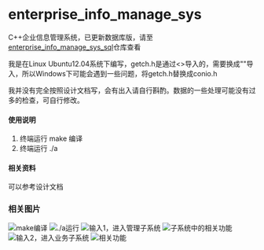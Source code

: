 # enterprise_info_manage_sys
C++企业信息管理系统，已更新数据库版，请至[enterprise_info_manage_sys_sql](https://github.com/Ikaros-521/enterprise_info_manage_sys_sql)仓库查看

我是在Linux Ubuntu12.04系统下编写，getch.h是通过<>导入的，需要换成""导入，所以Windows下可能会遇到一些问题，将getch.h替换成conio.h

我并没有完全按照设计文档写，会有出入请自行斟酌。数据的一些处理可能没有过多的检查，可自行修改。

#### 使用说明

1. 终端运行 make 编译
2. 终端运行 ./a

#### 相关资料
  可以参考设计文档

### 相关图片
  
![make编译](https://images.gitee.com/uploads/images/2019/0828/185745_b044bcf8_5140590.png "屏幕截图.png")
![./a运行](https://images.gitee.com/uploads/images/2019/0828/185822_f96d05e5_5140590.png "屏幕截图.png")
![输入1，进入管理子系统](https://images.gitee.com/uploads/images/2019/0828/185911_6e17393f_5140590.png "屏幕截图.png")
![子系统中的相关功能](https://images.gitee.com/uploads/images/2019/0828/185949_d4de3a98_5140590.png "屏幕截图.png")
![输入2，进入业务子系统](https://images.gitee.com/uploads/images/2019/0828/190020_03adaad4_5140590.png "屏幕截图.png")
![相关功能](https://images.gitee.com/uploads/images/2019/0828/190148_ec2f2233_5140590.png "屏幕截图.png")
